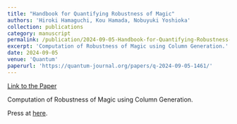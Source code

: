 ```yaml
---
title: "Handbook for Quantifying Robustness of Magic"
authors: 'Hiroki Hamaguchi, Kou Hamada, Nobuyuki Yoshioka'
collection: publications
category: manuscript
permalink: /publication/2024-09-05-Handbook-for-Quantifying-Robustness-of-Magic
excerpt: 'Computation of Robustness of Magic using Column Generation.'
date: 2024-09-05
venue: 'Quantum'
paperurl: 'https://quantum-journal.org/papers/q-2024-09-05-1461/'
---
```


<a href='https://quantum-journal.org/papers/q-2024-09-05-1461/'>Link to the Paper</a>

Computation of Robustness of Magic using Column Generation.

Press at [here](https://www.t.u-tokyo.ac.jp/press/pr2024-09-06-001).
